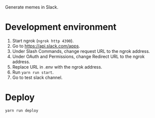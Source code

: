 Generate memes in Slack.

# Development environment

1. Start ngrok (`ngrok http 4390`).
2. Go to https://api.slack.com/apps.
3. Under Slash Commands, change request URL to the ngrok address.
4. Under OAuth and Permissions, change Redirect URL to the ngrok address.
5. Replace URL in .env with the ngrok address.
6. Run `yarn run start`.
7. Go to test slack channel.

# Deploy

```
yarn run deploy
```
